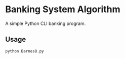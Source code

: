 # Banking System Algorithm

A simple Python CLI banking program.

## Usage

```bash
python Barnes8.py
